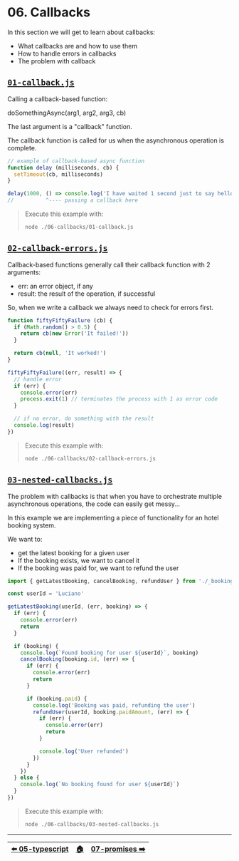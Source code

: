 <!-- ⚠️ FILE AUTOMATICALLY GENERATED. PLEASE DO NOT EDIT. CHANGE README.md.tpl INSTEAD! ⚠️  -->

# 06. Callbacks

In this section we will get to learn about callbacks:

  - What callbacks are and how to use them
  - How to handle errors in callbacks
  - The problem with callback



## [`01-callback.js`](./01-callback.js)

Calling a callback-based function:

doSomethingAsync(arg1, arg2, arg3, cb)

The last argument is a "callback" function.

The callback function is called for us when the asynchronous operation is complete.

```js
// example of callback-based async function
function delay (milliseconds, cb) {
  setTimeout(cb, milliseconds)
}

delay(1000, () => console.log('I have waited 1 second just to say hello!'))
//          ^---- passing a callback here
```

> Execute this example with:
>
> ```bash
> node ./06-callbacks/01-callback.js
> ```


## [`02-callback-errors.js`](./02-callback-errors.js)

Callback-based functions generally call their callback function with 2 arguments:

  - err: an error object, if any
  - result: the result of the operation, if successful

So, when we write a callback we always need to check for errors first.

```js
function fiftyFiftyFailure (cb) {
  if (Math.random() > 0.5) {
    return cb(new Error('It failed!'))
  }

  return cb(null, 'It worked!')
}

fiftyFiftyFailure((err, result) => {
  // handle error
  if (err) {
    console.error(err)
    process.exit(1) // terminates the process with 1 as error code
  }

  // if no error, do something with the result
  console.log(result)
})
```

> Execute this example with:
>
> ```bash
> node ./06-callbacks/02-callback-errors.js
> ```


## [`03-nested-callbacks.js`](./03-nested-callbacks.js)

The problem with callbacks is that when you have to orchestrate multiple asynchronous operations, the code
can easily get messy...

In this example we are implementing a piece of functionality for an hotel booking system.

We want to:
  - get the latest booking for a given user
  - If the booking exists, we want to cancel it
  - If the booking was paid for, we want to refund the user

```js
import { getLatestBooking, cancelBooking, refundUser } from './_booking-utils.js'

const userId = 'Luciano'

getLatestBooking(userId, (err, booking) => {
  if (err) {
    console.error(err)
    return
  }

  if (booking) {
    console.log(`Found booking for user ${userId}`, booking)
    cancelBooking(booking.id, (err) => {
      if (err) {
        console.error(err)
        return
      }

      if (booking.paid) {
        console.log('Booking was paid, refunding the user')
        refundUser(userId, booking.paidAmount, (err) => {
          if (err) {
            console.error(err)
            return
          }

          console.log('User refunded')
        })
      }
    })
  } else {
    console.log(`No booking found for user ${userId}`)
  }
})
```

> Execute this example with:
>
> ```bash
> node ./06-callbacks/03-nested-callbacks.js
> ```


---


| [⬅️ 05-typescript](/05-typescript/README.md) | [🏠](/README.md) | [07-promises ➡️](/07-promises/README.md) |
|:--------------------------------------------|:---------------:|----------------------------------------:|

